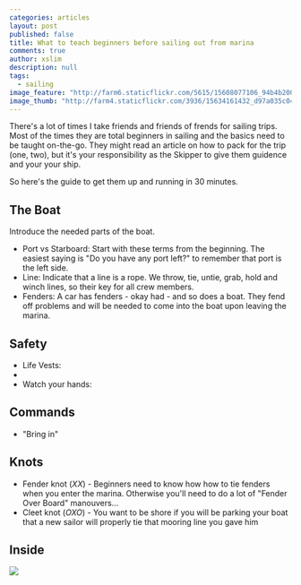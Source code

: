 ```yaml
---
categories: articles
layout: post
published: false
title: What to teach beginners before sailing out from marina
comments: true
author: xslim
description: null
tags: 
  - sailing
image_feature: "http://farm6.staticflickr.com/5615/15608077106_94b4b20075_b.jpg"
image_thumb: "http://farm4.staticflickr.com/3936/15634161432_d97a035c04_s.jpg"
---
```


There's a lot of times I take friends and friends of frends for sailing trips. Most of the times they are total beginners in sailing and the basics need to be taught on-the-go. They might read an article on how to pack for the trip (one, two), but it's your responsibility as the Skipper to give them guidence and your your ship.

So here's the guide to get them up and running in 30 minutes. 

## The Boat
Introduce the needed parts of the boat. 
- Port vs Starboard: Start with these terms from the beginning. The easiest saying is "Do you have any port left?" to remember that port is the left side. 
- Line: Indicate that a line is a rope. We throw, tie, untie, grab, hold and winch lines, so their key for all crew members. 
- Fenders: A car has fenders - okay had - and so does a boat. They fend off problems and will be needed to come into the boat upon leaving the marina. 

## Safety
- Life Vests:
- 
- Watch your hands:

## Commands
- "Bring in"
## Knots
- Fender knot (*XX*) - Beginners need to know how how to tie fenders when you enter the marina. Otherwise you'll need to do a lot of "Fender Over Board" manouvers...
- Cleet knot (*OXO*) - You want to be shore if you will be parking your boat that a new sailor will properly tie that mooring line you gave him

## Inside

[![](http://farm6.staticflickr.com/5611/15447196308_94d658110a_z.jpg)](http://farm6.staticflickr.com/5611/15447196308_94d658110a_b.jpg)
